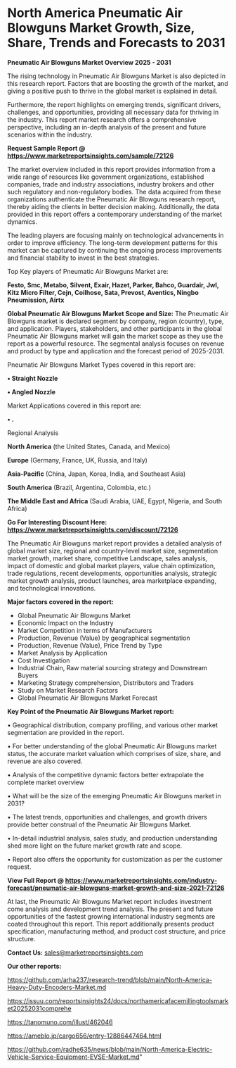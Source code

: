 # North America Pneumatic Air Blowguns Market Growth, Size, Share, Trends and Forecasts to 2031

<Strong> Pneumatic Air Blowguns Market Overview 2025 - 2031</strong>

The rising technology in Pneumatic Air Blowguns Market is also depicted in this research report. Factors that are boosting the growth of the market, and giving a positive push to thrive in the global market is explained in detail.

Furthermore, the report highlights on emerging trends, significant drivers, challenges, and opportunities, providing all necessary data for thriving in the industry. This report market research offers a comprehensive perspective, including an in-depth analysis of the present and future scenarios within the industry.

<strong>Request Sample Report @ <a href=https://www.marketreportsinsights.com/sample/72126>https://www.marketreportsinsights.com/sample/72126</a></strong>

The market overview included in this report provides information from a wide range of resources like government organizations, established companies, trade and industry associations, industry brokers and other such regulatory and non-regulatory bodies. The data acquired from these organizations authenticate the Pneumatic Air Blowguns research report, thereby aiding the clients in better decision making. Additionally, the data provided in this report offers a contemporary understanding of the market dynamics.

The leading players are focusing mainly on technological advancements in order to improve efficiency. The long-term development patterns for this market can be captured by continuing the ongoing process improvements and financial stability to invest in the best strategies.

Top Key players of Pneumatic Air Blowguns Market are:

<strong>Festo, Smc, Metabo, Silvent, Exair, Hazet, Parker, Bahco, Guardair, Jwl, Kitz Micro Filter, Cejn, Coilhose, Sata, Prevost, Aventics, Ningbo Pneumission, Airtx</strong>

<strong><b>Global Pneumatic Air Blowguns Market Scope and Size:</b></strong>
The Pneumatic Air Blowguns market is declared segment by company, region (country), type, and application. Players, stakeholders, and other participants in the global Pneumatic Air Blowguns market will gain the market scope as they use the report as a powerful resource. The segmental analysis focuses on revenue and product by type and application and the forecast period of 2025-2031.

Pneumatic Air Blowguns Market Types covered in this report are:

<strong>• Straight Nozzle

• Angled Nozzle</strong>

Market Applications covered in this report are:

<strong>• .</strong> 

Regional Analysis

<strong>North America</strong> (the United States, Canada, and Mexico)

<strong>Europe</strong> (Germany, France, UK, Russia, and Italy)

<strong>Asia-Pacific</strong> (China, Japan, Korea, India, and Southeast Asia)

<strong>South America</strong> (Brazil, Argentina, Colombia, etc.)

<strong>The Middle East and Africa</strong> (Saudi Arabia, UAE, Egypt, Nigeria, and South Africa)

<strong>Go For Interesting Discount Here: <a href=https://www.marketreportsinsights.com/discount/72126>https://www.marketreportsinsights.com/discount/72126</a></strong>

The Pneumatic Air Blowguns market report provides a detailed analysis of global market size, regional and country-level market size, segmentation market growth, market share, competitive Landscape, sales analysis, impact of domestic and global market players, value chain optimization, trade regulations, recent developments, opportunities analysis, strategic market growth analysis, product launches, area marketplace expanding, and technological innovations.

<strong><b>Major factors covered in the report:</b></strong>
<ul>
  <li>Global Pneumatic Air Blowguns Market </li>
  <li>Economic Impact on the Industry</li>
  <li>Market Competition in terms of Manufacturers</li>
  <li>Production, Revenue (Value) by geographical segmentation</li>
  <li>Production, Revenue (Value), Price Trend by Type</li>
  <li>Market Analysis by Application</li>
  <li>Cost Investigation</li>
  <li>Industrial Chain, Raw material sourcing strategy and Downstream Buyers</li>
  <li>Marketing Strategy comprehension, Distributors and Traders</li>
  <li>Study on Market Research Factors</li>
  <li>Global Pneumatic Air Blowguns Market Forecast</li>
</ul>

<strong><b>Key Point of the Pneumatic Air Blowguns Market report:</b></strong>

• Geographical distribution, company profiling, and various other market segmentation are provided in the report.

• For better understanding of the global Pneumatic Air Blowguns market status, the accurate market valuation which comprises of size, share, and revenue are also covered.

• Analysis of the competitive dynamic factors better extrapolate the complete market overview

• What will be the size of the emerging Pneumatic Air Blowguns market in 2031?

• The latest trends, opportunities and challenges, and growth drivers provide better construal of the Pneumatic Air Blowguns Market.

• In-detail industrial analysis, sales study, and production understanding shed more light on the future market growth rate and scope.

• Report also offers the opportunity for customization as per the customer request.

<strong><b>View Full Report @ <a href=https://www.marketreportsinsights.com/industry-forecast/pneumatic-air-blowguns-market-growth-and-size-2021-72126>https://www.marketreportsinsights.com/industry-forecast/pneumatic-air-blowguns-market-growth-and-size-2021-72126</a></b></strong>


At last, the Pneumatic Air Blowguns Market report includes investment come analysis and development trend analysis. The present and future opportunities of the fastest growing international industry segments are coated throughout this report. This report additionally presents product specification, manufacturing method, and product cost structure, and price structure.

<strong>Contact Us:</strong>
sales@marketreportsinsights.com

<strong>Our other reports:</strong>

<a href=https://github.com/arha237/research-trend/blob/main/North-America-Heavy-Duty-Encoders-Market.md>https://github.com/arha237/research-trend/blob/main/North-America-Heavy-Duty-Encoders-Market.md</a>

<a href=https://issuu.com/reportsinsights24/docs/northamericafacemillingtoolsmarket20252031comprehe>https://issuu.com/reportsinsights24/docs/northamericafacemillingtoolsmarket20252031comprehe</a>

<a href=https://tanomuno.com/illust/462046>https://tanomuno.com/illust/462046</a>

<a href=https://ameblo.jp/cargo656/entry-12886447464.html>https://ameblo.jp/cargo656/entry-12886447464.html</a>

<a href=https://github.com/radhe635/news/blob/main/North-America-Electric-Vehicle-Service-Equipment-EVSE-Market.md>https://github.com/radhe635/news/blob/main/North-America-Electric-Vehicle-Service-Equipment-EVSE-Market.md</a>"
